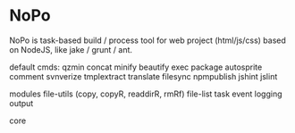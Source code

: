 NoPo
====

NoPo is task-based build / process tool for web project (html/js/css) based on NodeJS, like jake / grunt / ant.

default cmds:
qzmin
concat
minify
beautify
exec
package
autosprite
comment
svnverize
tmplextract
translate
filesync
npmpublish
jshint
jslint



modules
file-utils (copy, copyR, readdirR, rmRf)
file-list
task
event
logging
output

core


